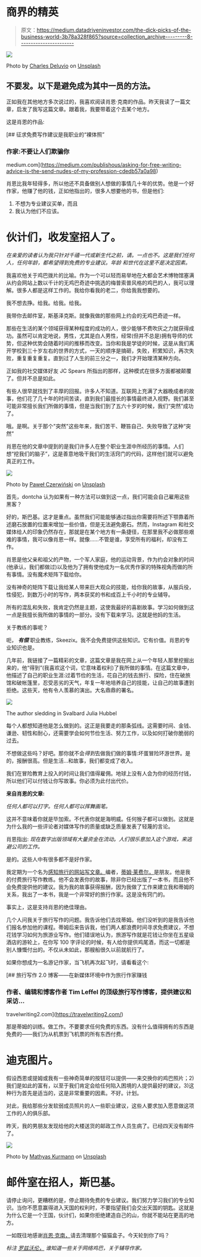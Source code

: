 # 商界的精英

> 原文：<https://medium.datadriveninvestor.com/the-dick-picks-of-the-business-world-3b78a328f865?source=collection_archive---------8----------------------->

![](img/6a3230b20ca965e34bd6cc3d30122594.png)

Photo by [Charles Deluvio](https://unsplash.com/@charlesdeluvio?utm_source=medium&utm_medium=referral) on [Unsplash](https://unsplash.com?utm_source=medium&utm_medium=referral)

## 不要发。以下是避免成为其中一员的方法。

正如我在其他地方多次说过的，我喜欢阅读肖恩·克南的作品。昨天我读了一篇文章，启发了我写这篇文章。跟着我，我要带着这个去某个地方。

这是肖恩的作品:

[](https://medium.com/publishous/asking-for-free-writing-advice-is-the-send-nudes-of-my-profession-cdedb57a0a98) [## 征求免费写作建议是我职业的“裸体照”

### 作家:不要让人们欺骗你

medium.com](https://medium.com/publishous/asking-for-free-writing-advice-is-the-send-nudes-of-my-profession-cdedb57a0a98) 

肖恩比我年轻得多，所以他还不具备做别人想做的事情几十年的优势。他是一个好作家，他赚了他的钱，正如他指出的，很多人想要他的书，但是他们:

1.  不想为专业建议买单，而且
2.  我认为他们不应该。

# 伙计们，收发室招人了。

*在亲爱的读者认为我只针对千禧一代或新生代之前，请。一点也不。这是我们任何人，任何年龄，都希望得到免费的专业建议。年龄
和世代在这里不是决定因素。*

我喜欢他关于鸡巴拨片的比喻。作为一个可以轻而易举地在大都会艺术博物馆塞满从约会网站上数以千计的无鸡巴奇迹中挑选的梅普索普风格的鸡巴的人，我可以理解。很多人都是这样工作的。我给你看我的老二，你给我我想要的。

我不想去挣。给我。给我。给我。

我带你去邮件室，斯基泽克斯。就像我做的那些网上约会的无鸡巴奇迹一样。

那些在生活的某个领域获得某种程度的成功的人，很少能够不费吹灰之力就获得成功。虽然可以肯定地说，男性，尤其是白人男性，经常(但并不总是)拥有导师的优势，但这种优势会随着时间的推移而改变。当你和我是学徒的时候，这是从我们离开学校到三十岁左右的世界的方式，一天的顺序是搞砸，失败，积累知识，再次失败，重复重复重复。直到过了人生的前三分之一，我们才开始理清某种方向。

正如我的社交媒体好友 JC Spears 所指出的那样，这种模式在很多方面都被颠覆了。但并不总是如此。

有些人很早就找到了丰厚的回报。许多人不知道。互联网上充满了大器晚成者的故事，他们花了几十年的时间苦读，直到我们最擅长的事情最终进入视野。我们甚至可能非常擅长我们所做的事情，但是当我们到了五六十岁的时候，我们“突然”成功了。

哦。是啊。关于那个"突然"这些年来，我们苦干、鞭笞自己、失败导致了这种“突然”

肖恩在他的文章中提到的是我们许多人在整个职业生涯中所经历的事情。人们想“挖我们的脑子”，这是善意地吸干我们的生活窍门的代码，这样他们就可以避免真正的工作。

![](img/4f05c7c5330afd648a471f77e59a54ff.png)

Photo by [Paweł Czerwiński](https://unsplash.com/@pawel_czerwinski?utm_source=medium&utm_medium=referral) on [Unsplash](https://unsplash.com?utm_source=medium&utm_medium=referral)

首先，dontcha 认为如果有一种方法可以做到这一点，我们可能会自己雇用这些黑客？

好的，斯巴基。这才是重点。虽然我们可能能够通过指出你需要将所述下颚靠着所述磨石放置的位置来增加一些价值，但是无法避免磨石。然而，Instagram 和社交媒体给人的印象仍然存在，那就是在某个地方有一条捷径，在那里我不必做那些艰难的事情，我可以像肖恩一样。就像……不管是谁，享受所有的福利，却没有工作。

肖恩是他父亲和祖父的产物，一个军人家庭，他的运动背景，作为约会对象的时间(他承认，我们都做过)以及他为了拥有使他成为一名优秀作家的特殊视角而做的所有事情。没有魔术矩阵下载给你。

没有神奇的矩阵下载让我给某人带来巨大观众的技能，给你我的故事，从服兵役，性侵犯，到数万小时的写作，两本获奖的书和成百上千小时的专业辅导。

所有的混乱和失败，我肯定仍然是主题，这使我最好的喜剧故事。学习如何做到这一点是我擅长我所做的事情的一部分。没有下载来学习。这就是他妈的生活。

关于教练的事呢？

呃， ***有偿*** 职业教练，Skeezix。我不会免费提供这些知识。它有价值。肖恩的专业知识也是。

几年前，我链接了一篇精彩的文章，这篇文章是我在网上从一个年轻人那里挖掘出来的，他“得到”(我喜欢这个词，它意味着权利)了我所做的事情。在这篇文章中，他描述了自己的职业生涯:过着节俭的生活，花自己的钱去旅行、探险，住在破旅馆和破帐篷里，忍受恶劣的天气，年复一年地培养自己的技能，让自己的故事遭到拒绝。这些天，他有令人羡慕的演出。大名鼎鼎的署名。

![](img/d238634e696d73744606610ac36ee46d.png)

The author sledding in Svalbard Julia Hubbel

每个人都想知道他是怎么做到的。这正是我要走的那条弧线。这需要时间、金钱、谦逊、韧性和耐心，还需要学会如何节俭生活、努力工作，以及如何打破你脆弱的过去。

不想做这些吗？好吧。那你就不会*得到*去做我们做的事情:坏蛋冒险环游世界。是的，报酬很高。但是生活…和故事，我们都变成了收入。

我们在冒险教育上投入的时间让我们值得雇佣。地球上没有人会为你的经历付钱，所以他们可以付钱让你写故事。你必须为此付出代价。

**来自肖恩的文章:**

*任何人都可以打字。任何人都可以挥舞画笔。*

这并不意味着你就是毕加索。不代表你就是海明威。任何猴子都可以做到。这就是为什么我的一些评论者对媒体写作的质量或缺乏质量发表了轻蔑的言论。

肖恩指出: *现在数字出版领域有大量资金在流动。人们很乐意加入这个游戏，来逃避公司的工作。*

是的。这些人中有很多都不是好作家。

我定期为一个名为[感知旅行的网站写文章。](https://www.perceptivetravel.com/)编者，[蒂姆·莱费尔，](https://timleffel.com/)是朋友。他是我的付费旅行写作教练。他不会发表你的故事，除非你已经出版了一本书，而且他不会免费提供他的建议。我为我的故事获得报酬，因为我做了工作来建立我和蒂姆的关系，我出了一本书，我是一个非常好的旅行作家。这是没有窍门的。

事实上，这是支持肖恩的绝佳理由。

几个人问我关于旅行写作的问题。我告诉他们去找蒂姆。他们没听到的是我告诉他们报名参加他的课程。蒂姆后来告诉我，他们两人都浪费时间寻求免费建议，不想花钱学习如何为旅游业写作。他们错误地认为，旅游写作就是花钱让你坐在五星级酒店的游轮上，在你写 100 字评论的时候，有人给你提供鸡尾酒，而这一切都是别人慷慨付出的。不仅从未如此，那艘船很久以前就航行了。

如果你想成为一名游记作家，当飞机再次起飞时，请看看这个:

[](https://travelwriting2.com/) [## 旅行写作 2.0 博客——在新媒体环境中作为旅行作家赚钱

### 作者、编辑和博客作者 Tim Leffel 的顶级旅行写作博客，提供建议和采访…

travelwriting2.com](https://travelwriting2.com/) 

那是蒂姆的训练。做工作。不要要求任何免费的东西。没有什么值得拥有的东西是免费的——我们为从机票到飞机票的所有东西付费。

# 迪克图片。

假设西恩或提姆或我有一些神奇简单的按钮可以提供——来交换你的鸡巴照片；2)我们是如此的富有，以至于我们肯定会给任何陷入困境的人提供最好的建议，3)这种行为首先是适当的，这是非常重要的因素。不好。计划。

对此，我给那些分发软弱成员照片的人一些职业建议，这些人要求加入愿意做这项工作的人的俱乐部。

昨天，我的男朋友发现给他的大楼送货的邮政工作人员生病了。已经四天没有邮件了。

![](img/189a26a282b33425c84680b1b77408bd.png)

Photo by [Mathyas Kurmann](https://unsplash.com/@mathyaskurmann?utm_source=medium&utm_medium=referral) on [Unsplash](https://unsplash.com?utm_source=medium&utm_medium=referral)

# 邮件室在招人，斯巴基。

请停止询问，更糟糕的是，停止期待免费的专业建议。我们努力学习我们的专业知识。当你不愿意赢得进入天国的权利时，不要指望我们会交出天国的钥匙。这就是为什么它是一个王国，伙计们，如果你拒绝建造自己的山，你就不能站在更高的地方。

一如既往地感谢[肖恩·克南，](https://medium.com/u/51e7eb466f57?source=post_page-----3b78a328f865--------------------------------)请去清理那个猫猫盒子。今天轮到你了吗？

*标注* [*罗兹沃伦，*](https://medium.com/u/161ce4d76d4d?source=post_page-----3b78a328f865--------------------------------) *谁知道一些关于网络鸡巴，关于辅导作家。*